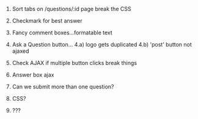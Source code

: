 1. Sort tabs on /questions/:id page break the CSS
2. Checkmark for best answer
3. Fancy comment boxes...formatable text
4. Ask a Question button...
4.a) logo gets duplicated
4.b) 'post' button not ajaxed

5. Check AJAX if multiple button clicks break things
6. Answer box ajax
7. Can we submit more than one question?
8. CSS?
9. ???
